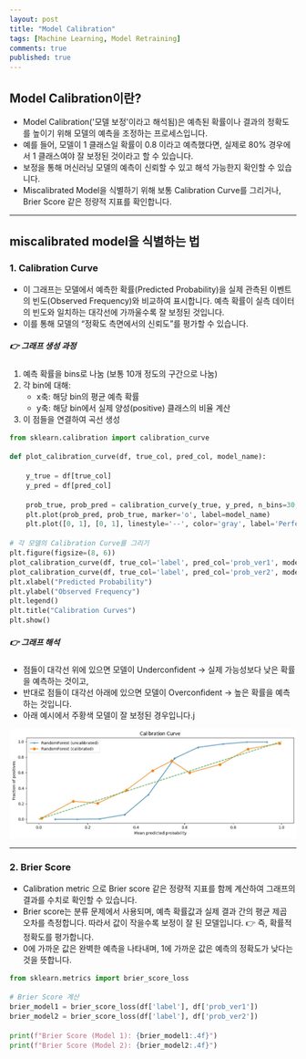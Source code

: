 ```yaml
---
layout: post
title: "Model Calibration"
tags: [Machine Learning, Model Retraining]
comments: true
published: true
---
```


## Model Calibration이란?

- Model Calibration('모델 보정'이라고 해석됨)은 예측된 확률이나 결과의 정확도를 높이기 위해 모델의 예측을 조정하는 프로세스입니다.
- 예를 들어, 모델이 1 클래스일 확률이 0.8 이라고 예측했다면, 실제로 80% 경우에서 1 클래스여야 잘 보정된 것이라고 할 수 있습니다.
- 보정을 통해 머신러닝 모델의 예측이 신뢰할 수 있고 해석 가능한지 확인할 수 있습니다.
- Miscalibrated Model을 식별하기 위해 보통 Calibration Curve를 그리거나, Brier Score 같은 정량적 지표를 확인합니다.

---

## miscalibrated model을 식별하는 법

### 1. Calibration Curve
- 이 그래프는 모델에서 예측한 확률(Predicted Probability)을 실제 관측된 이벤트의 빈도(Observed Frequency)와 비교하여 표시합니다. 예측 확률이 실측 데이터의 빈도와 일치하는 대각선에 가까울수록 잘 보정된 것입니다.
- 이를 통해 모델의 “정확도 측면에서의 신뢰도”를 평가할 수 있습니다.

##### 👉 그래프 생성 과정
1. 예측 확률을 bins로 나눔 (보통 10개 정도의 구간으로 나눔)
2. 각 bin에 대해:
   - x축: 해당 bin의 평균 예측 확률
   - y축: 해당 bin에서 실제 양성(positive) 클래스의 비율 계산
3. 이 점들을 연결하여 곡선 생성

```python
from sklearn.calibration import calibration_curve

def plot_calibration_curve(df, true_col, pred_col, model_name):

    y_true = df[true_col]
    y_pred = df[pred_col]
    
    prob_true, prob_pred = calibration_curve(y_true, y_pred, n_bins=30, strategy='quantile') # 데이터에 따라 bin 크기 자동조절
    plt.plot(prob_pred, prob_true, marker='o', label=model_name)
    plt.plot([0, 1], [0, 1], linestyle='--', color='gray', label='Perfectly Calibrated')  # Ideal calibration line

# 각 모델의 Calibration Curve를 그리기
plt.figure(figsize=(8, 6))
plot_calibration_curve(df, true_col='label', pred_col='prob_ver1', model_name="Model 1")
plot_calibration_curve(df, true_col='label', pred_col='prob_ver2', model_name="Model 2")
plt.xlabel("Predicted Probability")
plt.ylabel("Observed Frequency")
plt.legend()
plt.title("Calibration Curves")
plt.show()
```

##### 👉 그래프 해석 
- 점들이 대각선 위에 있으면 모델이 Underconfident → 실제 가능성보다 낮은 확률을 예측하는 것이고,
- 반대로 점들이 대각선 아래에 있으면 모델이 Overconfident → 높은 확률을 예측하는 것입니다.
- 아래 예시에서 주황색 모델이 잘 보정된 경우입니다.j

![Curve Example](/images/calibration.png)

---

### 2. Brier Score
- Calibration metric 으로 Brier score 같은 정량적 지표를 함께 계산하여 그래프의 결과를 수치로 확인할 수 있습니다. 
- Brier score는 분류 문제에서 사용되며, 예측 확률값과 실제 결과 간의 평균 제곱 오차를 측정합니다. 따라서 값이 작을수록 보정이 잘 된 모델입니다. 👉 즉, 확률적 정확도를 평가합니다.
- 0에 가까운 값은 완벽한 예측을 나타내며, 1에 가까운 값은 예측의 정확도가 낮다는 것을 뜻합니다.

```python
from sklearn.metrics import brier_score_loss

# Brier Score 계산
brier_model1 = brier_score_loss(df['label'], df['prob_ver1'])
brier_model2 = brier_score_loss(df['label'], df['prob_ver2'])

print(f"Brier Score (Model 1): {brier_model1:.4f}")
print(f"Brier Score (Model 2): {brier_model2:.4f}")
```